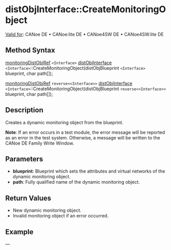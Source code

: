 # distObjInterface::CreateMonitoringObject

[Valid for](../../../Shared/FeatureAvailability.md): CANoe DE • CANoe:lite DE • CANoe4SW DE • CANoe4SW:lite DE

## Method Syntax

[monitoringDistObjRef](../Objects/CAPLfunctionMonitoringDistObjRef.md) `<Interface>` [distObjInterface](../Objects/CAPLfunctiondistObjInterface.md) `<Interface>`::CreateMonitoringObject(distObjBlueprint `<Interface>` blueprint, char path[]);

[monitoringDistObjRef](../Objects/CAPLfunctionMonitoringDistObjRef.md) `reverse<<Interface>>` [distObjInterface](../Objects/CAPLfunctiondistObjInterface.md) `<Interface>`::CreateMonitoringObject(distObjBlueprint `reverse<<Interface>>` blueprint, char path[]);

## Description

Creates a dynamic monitoring object from the blueprint.

**Note**: If an error occurs in a test module, the error message will be reported as an error in the test system. Otherwise, a message will be written to the CANoe DE Family Write Window.

## Parameters

- **blueprint**: Blueprint which sets the attributes and virtual networks of the dynamic monitoring object.
- **path**: Fully qualified name of the dynamic monitoring object.

## Return Values

- New dynamic monitoring object.
- Invalid monitoring object if an error occurred.

## Example

—
